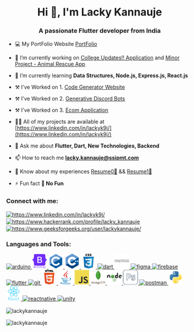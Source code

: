 <h1 align="center">Hi 👋, I'm Lacky Kannauje</h1>
<h3 align="center">A passionate Flutter developer from India</h3>

-  💻 My PortFolio Website [PortFolio](https://portfolio-3d-lk.netlify.app/)

-  🔭 I’m currently working on [College Updates!! Application](https://github.com/LackyKannauje/college_updates) and [Minor Project - Animal Rescue App](https://github.com/LackyKannauje/minor-app)

- 🌱 I’m currently learning **Data Structures, Node.js, Express.js, React.js**

- ⚒️ I've Worked on 1. [Code Generator Website](https://github.com/LackyKannauje/code_generator_website)

- ⚒️ I've Worked on 2. [Generative Discord Bots](https://github.com/LackyKannauje/generative_image_ai)

- ⚒️ I've Worked on 3. [Ecom Application](https://github.com/LackyKannauje/ecom_app)
  

- 👨‍💻 All of my projects are available at [https://www.linkedin.com/in/lackyk9j/](https://www.linkedin.com/in/lackyk9j/)

- 💬 Ask me about **Flutter, Dart, New Technologies, Backend**

- 📫 How to reach me **lacky.kannauje@ssipmt.com**

- 📄 Know about my experiences [Resume0📃](https://drive.google.com/file/d/1EFOX5rdQBs6sddLy3JXdYn4TyEwFjpfD/view?usp=sharing) && [Resume1📃](https://drive.google.com/file/d/1wHbW3gDcHWf6tjzhf0NoZ8WyIsPVi4Rn/view) 

- ⚡ Fun fact **🤖 No Fun**

<h3 align="left">Connect with me:</h3>
<p align="left">
<a href="https://linkedin.com/in/https://www.linkedin.com/in/lackyk9j/" target="blank"><img align="center" src="https://raw.githubusercontent.com/rahuldkjain/github-profile-readme-generator/master/src/images/icons/Social/linked-in-alt.svg" alt="https://www.linkedin.com/in/lackyk9j/" height="30" width="40" /></a>
<a href="https://www.hackerrank.com/https://www.hackerrank.com/profile/lacky_kannauje" target="blank"><img align="center" src="https://raw.githubusercontent.com/rahuldkjain/github-profile-readme-generator/master/src/images/icons/Social/hackerrank.svg" alt="https://www.hackerrank.com/profile/lacky_kannauje" height="30" width="40" /></a>
<a href="https://auth.geeksforgeeks.org/user/https://www.geeksforgeeks.org/user/lackykannauje/" target="blank"><img align="center" src="https://raw.githubusercontent.com/rahuldkjain/github-profile-readme-generator/master/src/images/icons/Social/geeks-for-geeks.svg" alt="https://www.geeksforgeeks.org/user/lackykannauje/" height="30" width="40" /></a>
</p>

<h3 align="left">Languages and Tools:</h3>
<p align="left"> <a href="https://www.arduino.cc/" target="_blank" rel="noreferrer"> <img src="https://cdn.worldvectorlogo.com/logos/arduino-1.svg" alt="arduino" width="40" height="40"/> </a> <a href="https://getbootstrap.com" target="_blank" rel="noreferrer"> <img src="https://raw.githubusercontent.com/devicons/devicon/master/icons/bootstrap/bootstrap-plain-wordmark.svg" alt="bootstrap" width="40" height="40"/> </a> <a href="https://www.cprogramming.com/" target="_blank" rel="noreferrer"> <img src="https://raw.githubusercontent.com/devicons/devicon/master/icons/c/c-original.svg" alt="c" width="40" height="40"/> </a> <a href="https://www.w3schools.com/cpp/" target="_blank" rel="noreferrer"> <img src="https://raw.githubusercontent.com/devicons/devicon/master/icons/cplusplus/cplusplus-original.svg" alt="cplusplus" width="40" height="40"/> </a> <a href="https://www.w3schools.com/css/" target="_blank" rel="noreferrer"> <img src="https://raw.githubusercontent.com/devicons/devicon/master/icons/css3/css3-original-wordmark.svg" alt="css3" width="40" height="40"/> </a> <a href="https://dart.dev" target="_blank" rel="noreferrer"> <img src="https://www.vectorlogo.zone/logos/dartlang/dartlang-icon.svg" alt="dart" width="40" height="40"/> </a> <a href="https://expressjs.com" target="_blank" rel="noreferrer"> <img src="https://raw.githubusercontent.com/devicons/devicon/master/icons/express/express-original-wordmark.svg" alt="express" width="40" height="40"/> </a> <a href="https://www.figma.com/" target="_blank" rel="noreferrer"> <img src="https://www.vectorlogo.zone/logos/figma/figma-icon.svg" alt="figma" width="40" height="40"/> </a> <a href="https://firebase.google.com/" target="_blank" rel="noreferrer"> <img src="https://www.vectorlogo.zone/logos/firebase/firebase-icon.svg" alt="firebase" width="40" height="40"/> </a> <a href="https://flutter.dev" target="_blank" rel="noreferrer"> <img src="https://www.vectorlogo.zone/logos/flutterio/flutterio-icon.svg" alt="flutter" width="40" height="40"/> </a> <a href="https://git-scm.com/" target="_blank" rel="noreferrer"> <img src="https://www.vectorlogo.zone/logos/git-scm/git-scm-icon.svg" alt="git" width="40" height="40"/> </a> <a href="https://www.w3.org/html/" target="_blank" rel="noreferrer"> <img src="https://raw.githubusercontent.com/devicons/devicon/master/icons/html5/html5-original-wordmark.svg" alt="html5" width="40" height="40"/> </a> <a href="https://www.java.com" target="_blank" rel="noreferrer"> <img src="https://raw.githubusercontent.com/devicons/devicon/master/icons/java/java-original.svg" alt="java" width="40" height="40"/> </a> <a href="https://developer.mozilla.org/en-US/docs/Web/JavaScript" target="_blank" rel="noreferrer"> <img src="https://raw.githubusercontent.com/devicons/devicon/master/icons/javascript/javascript-original.svg" alt="javascript" width="40" height="40"/> </a> <a href="https://www.mongodb.com/" target="_blank" rel="noreferrer"> <img src="https://raw.githubusercontent.com/devicons/devicon/master/icons/mongodb/mongodb-original-wordmark.svg" alt="mongodb" width="40" height="40"/> </a> <a href="https://nodejs.org" target="_blank" rel="noreferrer"> <img src="https://raw.githubusercontent.com/devicons/devicon/master/icons/nodejs/nodejs-original-wordmark.svg" alt="nodejs" width="40" height="40"/> </a> <a href="https://www.photoshop.com/en" target="_blank" rel="noreferrer"> <img src="https://raw.githubusercontent.com/devicons/devicon/master/icons/photoshop/photoshop-line.svg" alt="photoshop" width="40" height="40"/> </a> <a href="https://postman.com" target="_blank" rel="noreferrer"> <img src="https://www.vectorlogo.zone/logos/getpostman/getpostman-icon.svg" alt="postman" width="40" height="40"/> </a> <a href="https://www.python.org" target="_blank" rel="noreferrer"> <img src="https://raw.githubusercontent.com/devicons/devicon/master/icons/python/python-original.svg" alt="python" width="40" height="40"/> </a> <a href="https://reactjs.org/" target="_blank" rel="noreferrer"> <img src="https://raw.githubusercontent.com/devicons/devicon/master/icons/react/react-original-wordmark.svg" alt="react" width="40" height="40"/> </a> <a href="https://reactnative.dev/" target="_blank" rel="noreferrer"> <img src="https://reactnative.dev/img/header_logo.svg" alt="reactnative" width="40" height="40"/> </a> <a href="https://unity.com/" target="_blank" rel="noreferrer"> <img src="https://www.vectorlogo.zone/logos/unity3d/unity3d-icon.svg" alt="unity" width="40" height="40"/> </a> </p>

<p><img align="center" src="https://github-readme-stats.vercel.app/api/top-langs?username=lackykannauje&show_icons=true&locale=en&layout=compact" alt="lackykannauje" /></p>

<p><img align="center" src="https://github-readme-streak-stats.herokuapp.com/?user=lackykannauje&" alt="lackykannauje" /></p>
